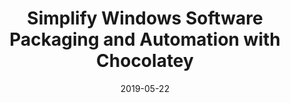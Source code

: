 ---
date: 2019-05-22
tags: post
name: ChefConf
url: https://chefconf.chef.io/
type: conference
title: Simplify Windows Software Packaging and Automation with Chocolatey
slides_url: 
recording_url: https://www.youtube.com/watch?v=HEJbNNIIy30
city: Seattle
country: United States of America
country_code: USA
language: English
---